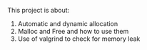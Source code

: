 This project is about:
1. Automatic and dynamic allocation
2. Malloc and Free and how to use them
3. Use of valgrind to check for memory leak

